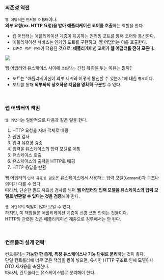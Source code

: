 ### 의존성 역전
`웹 어댑터`는 `인커밍 어댑터`이다.  
**외부 요청(ex. HTTP 요청)을 받아 애플리케이션 코어를 호출**하는 역할을 한다.  
- 웹 어댑터는 애플리케이션 계층이 제공하는 인커밍 포트를 통해 코어와 통신한다.  
- 애플리케이션 서비스는 인커밍 포트를 구현하고, 웹 어댑터는 이를 호출한다.  
- `의존성 역전 원칙`이 적용된 것으로, **애플리케이션 코어가 웹 어댑터를 전혀 모른다.**  

![](https://i.imgur.com/wV1bAed.png)

웹 어댑터와 유스케이스 사이에 `포트`라는 간접 계층을 두는 이유는 뭘까?  
- 포트는 "애플리케이션이 외부 세계와 어떻게 통신할 수 있는지"에 대한 `명세`이다.  
- 포트를 통해 **외부와의 상호작용 지점을 명확히 구분**할 수 있다.  

<br>

### 웹 어댑터의 책임
`웹 어댑터`는 일반적으로 다음과 같은 일을 한다.  
1. HTTP 요청을 자바 객체로 매핑
2. 권한 검사
3. 입력 유효성 검증
4. 입력을 유스케이스의 입력 모델로 매핑
5. 유스케이스 호출
6. 유스케이스의 출력을 HTTP로 매핑
7. HTTP 응답을 반환

웹 어댑터의 `입력 유효성 검증`은 유스케이스에서 사용하는 입력 모델(`Command`)과 구조나 의미가 다를 수 있다.  
따라서, 단순한 필드 유효성 검사를 넘어 **웹 어댑터의 입력 모델을 유스케이스의 입력 모델로 변환할 수 있다는 것을 검증**해야 한다.  

`웹 어댑터`의 책임이 많아 보일 수 있다.  
하지만, 이 책임들은 애플리케이션 계층이 신경 쓰면 안되는 것들이다.  
HTTP와 관련된 것은 애플리케이션 계층으로 침투해서는 안 된다.  

<br>

### 컨트롤러 설계 전략
컨트롤러는 **가능한 한 좁게, 특정 유스케이스나 기능 단위로 분리**하는 것이 좋다.  
단일 컨트롤러에 너무 많은 책임을 몰아 넣으면, 유사한 HTTP 구조로 인해 모델이나 DTO 재사용을 촉진한다.  
따라서, 컨트롤러는 유스케이스별로 분리해야 한다.  
